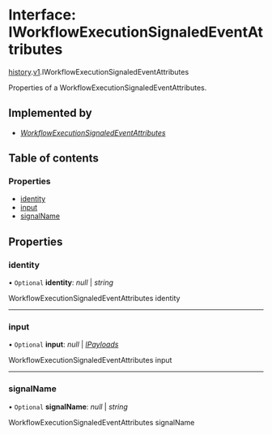 # Interface: IWorkflowExecutionSignaledEventAttributes

[history](../modules/proto.temporal.api.history.md).[v1](../modules/proto.temporal.api.history.v1.md).IWorkflowExecutionSignaledEventAttributes

Properties of a WorkflowExecutionSignaledEventAttributes.

## Implemented by

* [*WorkflowExecutionSignaledEventAttributes*](../classes/proto.temporal.api.history.v1.workflowexecutionsignaledeventattributes.md)

## Table of contents

### Properties

- [identity](proto.temporal.api.history.v1.iworkflowexecutionsignaledeventattributes.md#identity)
- [input](proto.temporal.api.history.v1.iworkflowexecutionsignaledeventattributes.md#input)
- [signalName](proto.temporal.api.history.v1.iworkflowexecutionsignaledeventattributes.md#signalname)

## Properties

### identity

• `Optional` **identity**: *null* \| *string*

WorkflowExecutionSignaledEventAttributes identity

___

### input

• `Optional` **input**: *null* \| [*IPayloads*](proto.temporal.api.common.v1.ipayloads.md)

WorkflowExecutionSignaledEventAttributes input

___

### signalName

• `Optional` **signalName**: *null* \| *string*

WorkflowExecutionSignaledEventAttributes signalName
